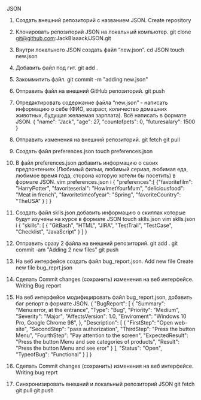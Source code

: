 JSON
 1. Создать внешний репозиторий c названием JSON. 
Create repository
 2. Клонировать репозиторий JSON на локальный компьютер.
git clone git@github.com:JackBlaaack/JSON.git
 3. Внутри локального JSON создать файл “new.json”.
cd JSON 
touch new.json
 4. Добавить файл под гит.
git add .
 5. Закоммитить файл.
git commit -m "adding new.json"
 6. Отправить файл на внешний GitHub репозиторий.
git push
 7. Отредактировать содержание файла “new.json” - написать информацию о себе (ФИО, возраст, количество домашних животных, будущая желаемая зарплата). Всё написать в формате JSON.
{
"name": "Jack",
"age": 27,
"countofpets": 0,
"futuresalary": 1500
}

 8. Отправить изменения на внешний репозиторий.
git fetch
git pull
 9. Создать файл preferences.json
touch preferences.json
 10. В файл preferences.json добавить информацию о своих предпочтениях (Любимый фильм, любимый сериал, любимая еда, любимое время года, сторона которую хотели бы посетить) в формате JSON.
vim preferences.json
i
{
        "preferences":[
        {"favoritefilm": "HarryPotter",
        "favoriteserial": "HowImetYourMum",
        "deliciousfood": "Meat in french",
        "favoritetimeofyear": "Spring",
        "favoriteCountry": "TheUSA"
        }
        ]
}

 11. Создать файл sklls.json добавить информацию о скиллах которые будут изучены на курсе в формате JSON
touch sklls.json
vim sklls.json
i
{
        "skills": [
        {
        "GitBash",
        "HTML",
        "JIRA",
        "TestTrail",
        "TestCase",
        "Checklist",
        "JavaScript"
        }
        ]
}

 12. Отправить сразу 2 файла на внешний репозиторий.
git add .
git commit -am "Adding 2 new files"
git push
 13. На веб интерфейсе создать файл bug_report.json.
Add new file
Create new file
bug_reprt.json
 14. Сделать Commit changes (сохранить) изменения на веб интерфейсе.
Writing Bug report
 15. На веб интерфейсе модифицировать файл bug_report.json, добавить баг репорт в формате JSON.
{
  "BugReport": [
    {
    "Summary": "Menu:error, at the entrance",
    "Type": "Bug",
    "Priority": "Medium",
    "Severity": "Major",
    "AffectsVersion": 1.0,
    "Enviroment": "Windows 10 Pro, Google Chrome 98",
    },
    "Description": [
    {
    "FirstStep": "Open web-site",
    "SecondStep": "pass authorization",
    "ThirdStep": "Press the button Menu",
    "FourthStep": "Pay attention to the screen",
    "ExpectedResult": "Press the button Menu and see categories of products",
    "Result": "Press the button Menu and see eror"
    }
    ],
    "Status": "Open",
    "TypeofBug": "Functional"
}
]
}
 16. Сделать Commit changes (сохранить) изменения на веб интерфейсе.
Writing bug reprt
 17. Синхронизировать внешний и локальный репозиторий JSON
git fetch
git pull 
git push

